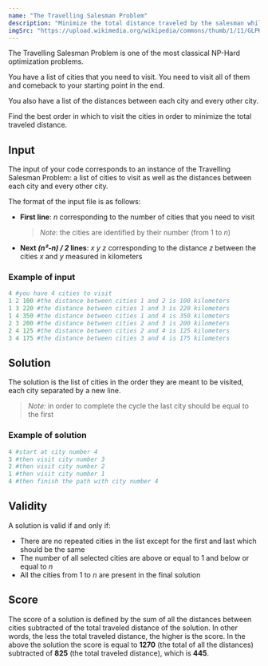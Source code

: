 ```yaml
---
name: "The Travelling Salesman Problem"
description: "Minimize the total distance traveled by the salesman while visiting all cities"
imgSrc: "https://upload.wikimedia.org/wikipedia/commons/thumb/1/11/GLPK_solution_of_a_travelling_salesman_problem.svg/1200px-GLPK_solution_of_a_travelling_salesman_problem.svg.png"
---
```


The Travelling Salesman Problem is one of the most classical NP-Hard optimization problems.

You have a list of cities that you need to visit. You need to visit all of them and comeback to your starting point in the end.

You also have a list of the distances between each city and every other city.

Find the best order in which to visit the cities in order to minimize the total traveled distance.

## Input

The input of your code corresponds to an instance of the Travelling Salesman Problem: a list of cities to visit as well as the distances between each city and every other city.

The format of the input file is as follows:

- **First line**: _n_ corresponding to the number of cities that you need to visit
  > _Note_: the cities are identified by their number (from 1 to _n_)
- **Next _(n²-n) / 2_ lines**: _x_ _y_ _z_ corresponding to the distance _z_ between the cities _x_ and _y_ measured in kilometers

### Example of input

```python
4 #you have 4 cities to visit
1 2 100 #the distance between cities 1 and 2 is 100 kilometers
1 3 220 #the distance between cities 1 and 3 is 220 kilometers
1 4 350 #the distance between cities 1 and 4 is 350 kilometers
2 3 200 #the distance between cities 2 and 3 is 200 kilometers
2 4 125 #the distance between cities 2 and 4 is 125 kilometers
3 4 175 #the distance between cities 3 and 4 is 175 kilometers
```

## Solution

The solution is the list of cities in the order they are meant to be visited, each city separated by a new line.

> _Note:_ in order to complete the cycle the last city should be equal to the first

### Example of solution

```python
4 #start at city number 4
3 #then visit city number 3
2 #then visit city number 2
1 #then visit city number 1
4 #then finish the path with city number 4
```

## Validity

A solution is valid if and only if:

- There are no repeated cities in the list except for the first and last which should be the same
- The number of all selected cities are above or equal to 1 and below or equal to _n_
- All the cities from 1 to _n_ are present in the final solution

## Score

The score of a solution is defined by the sum of all the distances between cities subtracted of the total traveled distance of the solution. In other words, the less the total traveled distance, the higher is the score. In the above the solution the score is equal to **1270** (the total of all the distances) subtracted of **825** (the total traveled distance), which is **445**.
